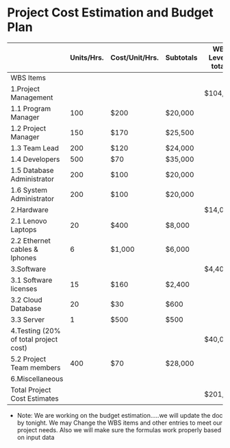 # Project Cost Estimation and Budget Plan



|                    |	Units/Hrs.|	Cost/Unit/Hrs.|	Subtotals	| WBS Level 2 totals|	% of totals|
|--------------------|------------|---------------|-----------|-------------------|------------|
|WBS Items|          |            |               |           |                   |            |
|1.Project Management|			      |               |           |    $104,500       |       	51%   |
|1.1 Program Manager |        100	|         $200 	| $20,000 	|	                  |            |
|1.2 Project Manager |        150	|         $170 	| $25,500   |                   |            | 
|1.3 Team Lead	     |        200	|         $120 	| $24,000   |                   |            |
|1.4 Developers	     |        500	|         $70 	| $35,000   |                   |            | 
|1.5 Database Administrator	|200	|$100 |	              $20,000||| 
|1.6 System Administrator|	200|	$100| 	$20,000||| 
|2.Hardware||||				$14,000| 	6.96%|
|      2.1 Lenovo Laptops|	20|	$400| 	$8,000||| 		
|      2.2 Ethernet cables & Iphones	|6	|$1,000 	|$6,000 |||		
|3.Software      		|	|||	$4,400| 	2.18%|
|      3.1 Software licenses|	15|	$160 	|$2,400||| 		
 |     3.2 Cloud Database |	20	|$30 |	$600 		|||
 |      3.3 Server	|1|	$500| 	$500||| 		
|4.Testing (20% of total project cost)||||				$40,000| 	19.9%|
| 5.2 Project Team members|	400|	$70 |	$28,000 |||		
|6.Miscellaneous||||				|$7,100 	|3.53%|
|Total Project Cost Estimates||||				$201,000|| 	


 - Note: We are working on the budget estimation.....we will update the doc by tonight. We may Change the WBS items and other entries to meet our project needs. Also we will make sure the formulas work properly based on input data 					

